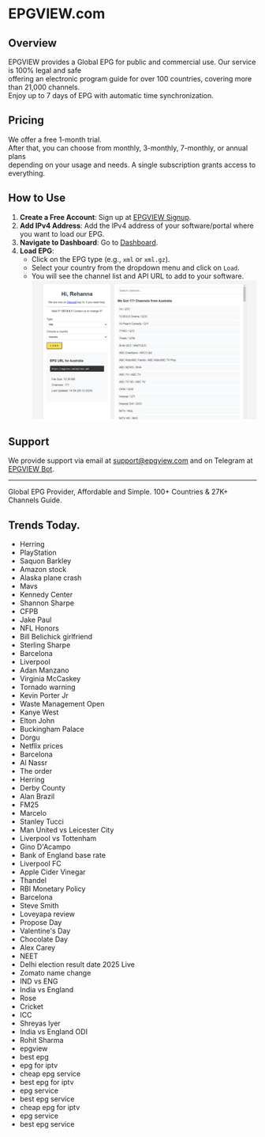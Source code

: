 # EPGVIEW.com



## Overview
EPGVIEW provides a Global EPG for public and commercial use. Our service is 100% legal and safe\
offering an electronic program guide for over 100 countries, covering more than 21,000 channels.\
Enjoy up to 7 days of EPG with automatic time synchronization.

## Pricing
We offer a free 1-month trial. \
After that, you can choose from monthly, 3-monthly, 7-monthly, or annual plans \
depending on your usage and needs. A single subscription grants access to everything.

## How to Use
1. **Create a Free Account**: Sign up at [EPGVIEW Signup](https://epgview.com/signup.php).
2. **Add IPv4 Address**: Add the IPv4 address of your software/portal where you want to load our EPG.
3. **Navigate to Dashboard**: Go to [Dashboard](https://epgview.com/dashboard.php).
4. **Load EPG**:
   - Click on the EPG type (e.g., `xml` or `xml.gz`).
   - Select your country from the dropdown menu and click on `Load`.
   - You will see the channel list and API URL to add to your software.
![EPGVIEW](img/dashboard.png)
## Support
We provide support via email at [support@epgview.com](mailto:support@epgview.com) and on Telegram at [EPGVIEW Bot](https://t.me/epgview_bot).

---

Global EPG Provider, Affordable and Simple. 100+ Countries & 27K+ Channels Guide.

## Trends Today.

- Herring
- PlayStation
- Saquon Barkley
- Amazon stock
- Alaska plane crash
- Mavs
- Kennedy Center
- Shannon Sharpe
- CFPB
- Jake Paul
- NFL Honors
- Bill Belichick girlfriend
- Sterling Sharpe
- Barcelona
- Liverpool
- Adan Manzano
- Virginia McCaskey
- Tornado warning
- Kevin Porter Jr
- Waste Management Open
- Kanye West
- Elton John
- Buckingham Palace
- Dorgu
- Netflix prices
- Barcelona
- Al Nassr
- The order
- Herring
- Derby County
- Alan Brazil
- FM25
- Marcelo
- Stanley Tucci
- Man United vs Leicester City
- Liverpool vs Tottenham
- Gino D'Acampo
- Bank of England base rate
- Liverpool FC
- Apple Cider Vinegar
- Thandel
- RBI Monetary Policy
- Barcelona
- Steve Smith
- Loveyapa review
- Propose Day
- Valentine's Day
- Chocolate Day
- Alex Carey
- NEET
- Delhi election result date 2025 Live
- Zomato name change
- IND vs ENG
- India vs England
- Rose
- Cricket
- ICC
- Shreyas Iyer
- India vs England ODI
- Rohit Sharma
- epgview
- best epg
- epg for iptv
- cheap epg service
- best epg for iptv
- epg service
- best epg service
- cheap epg for iptv
- epg service
- best epg service
